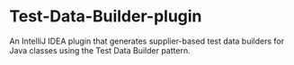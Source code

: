 # Test-Data-Builder-plugin
An IntelliJ IDEA plugin that generates supplier-based test data builders for Java classes using the Test Data Builder pattern.
